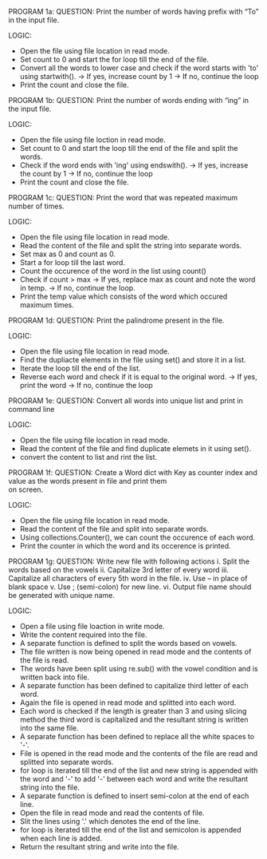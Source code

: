 PROGRAM 1a:
QUESTION:
Print the number of words having prefix with “To” in the input file.

LOGIC:
* Open the file using file location in read mode.
* Set count to 0 and start the for loop till the end of the file.
* Convert all the words to lower case and check if the word starts with 'to' using startwith().
    -> If yes, increase count by 1
    -> If no, continue the loop
* Print the count and close the file.


PROGRAM 1b:
QUESTION:
Print the number of words ending with “ing” in the input file.

LOGIC:
* Open the file using file loction in read mode.
* Set count to 0 and start the loop till the end of the file and split the words.
* Check if the word ends with 'ing' using endswith().
    -> If yes, increase the count by 1
    -> If no, continue the loop
* Print the count and close the file. 


PROGRAM 1c:
QUESTION:
Print the word that was repeated maximum number of times.

LOGIC:
* Open the file using file location in read mode.
* Read the content of the file and split the string into separate words.
* Set max as 0 and count as 0.
* Start a for loop till the last word.
* Count the occurence of the word in the list using count()
* Check if count > max
    -> If yes, replace max as count and note the word in temp.
    -> If no, continue the loop.
* Print the temp value which consists of the word which occured maximum times.


PROGRAM 1d:
QUESTION:
Print the palindrome present in the file.

LOGIC:
* Open the file using file location in read mode.
* Find the dupliacte elements in the file using set() and store it in a list.
* Iterate the loop till the end of the list.
* Reverse each word and check if it is equal to the original word.
    -> If yes, print the word
    -> If no, continue the loop
 
 
 PROGRAM 1e:
 QUESTION:
 Convert all words into unique list and print in command line
 
 LOGIC:
 * Open the file using file location in read mode.
 * Read the content of the file and find duplicate elemets in it using set().
 * convert the content to list and rint the list.
 
 
 PROGRAM 1f:
 QUESTION:
 Create a Word dict with Key as counter index and value as the words present in file and print them   
 on screen.
 
 LOGIC:
 * Open the file using file location in read mode.
 * Read the content of the file and split into separate words.
 * Using collections.Counter(), we can count the occurence of each word.
 * Print the counter in which the word and its occerence is printed.
 
 
 PROGRAM 1g:
 QUESTION:
 Write new file with following actions
     i. Split the words based on the vowels
    ii. Capitalize 3rd letter of every word
   iii. Capitalize all characters of every 5th word in the file.
    iv. Use – in place of blank space
     v. Use ; (semi-colon) for new line.
    vi. Output file name should be generated with unique name.

LOGIC:
* Open a file using file loaction in write mode.
* Write the content required into the file.
* A separate function is defined to split the words based on vowels.
* The file written is now being opened in read mode and the contents of the file is read.
* The words have been split using re.sub() with the vowel condition and is written back into file.
* A separate function has been defined to capitalize third letter of each word.
* Again the file is opened in read mode and splitted into each word.
* Each word is checked if the length is greater than 3 and using slicing method the third word is 
  capitalized and the resultant string is written into the same file.
* A separate function has been defined to replace all the white spaces to '-'.
* File is opened in the read mode and the contents of the file are read and splitted into separate 
  words.
* for loop is iterated till the end of the list and new string is appended with the word and '-' to 
   add '-' between each word and write the resultant string into the file.
* A separate function is defined to insert semi-colon at the end of each line.
* Open the file in read mode and read the contents of file.
* Slit the lines using '.' which denotes the end of the line.
* for loop is iterated till the end of the list and semicolon is appended when each line is added.
* Return the resultant string and write into the file.
 
 
